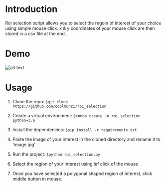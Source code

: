 # **Introduction**

Roi selection script allows you to select the regoin of interest of your
choice using simple mouse click. x & y coordinates of your mouse click are 
then stored in a csv file at the end.

# **Demo**


![alt text](demo.gif)


# **Usage**
1. Clone the repo: `$git clone https://github.com/coolmunzi/roi_selection`
   
2. Create a virtual environment: `$conda create -n roi_selection python=3.6`
3. Install the dependencies: `$pip install -r requirements.txt`
4. Paste the image of your interest in the cloned directory and rename it to 'image.jpg'
5. Run the project: `$python roi_selection.py`
6. Select the region of your interest using lef click of the mouse
7. Once you have selected a polygonal shaped region of interest, click middle button in mouse.

